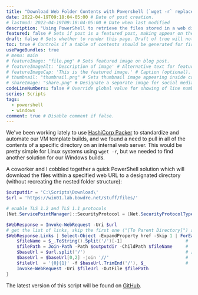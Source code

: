 ```yaml
---
title: "Download Web Folder Contents with Powershell (`wget -r` replacement)" # Title of the blog post.
date: 2022-04-19T09:18:04-05:00 # Date of post creation.
# lastmod: 2022-04-19T09:18:04-05:00 # Date when last modified
description: "Using PowerShell to retrieve the files stored in a web directory when `wget` isn't an option." # Description used for search engine.
featured: false # Sets if post is a featured post, making appear on the home page side bar.
draft: false # Sets whether to render this page. Draft of true will not be rendered.
toc: true # Controls if a table of contents should be generated for first-level links automatically.
usePageBundles: true
# menu: main
# featureImage: "file.png" # Sets featured image on blog post.
# featureImageAlt: 'Description of image' # Alternative text for featured image.
# featureImageCap: 'This is the featured image.' # Caption (optional).
# thumbnail: "thumbnail.png" # Sets thumbnail image appearing inside card on homepage.
# shareImage: "share.png" # Designate a separate image for social media sharing.
codeLineNumbers: false # Override global value for showing of line numbers within code block.
series: Scripts
tags:
  - powershell
  - windows
comment: true # Disable comment if false.
---
```

We've been working lately to use [HashiCorp Packer](https://www.packer.io/) to standardize and automate our VM template builds, and we found a need to pull in all of the contents of a specific directory on an internal web server. This would be pretty simple for Linux systems using `wget -r`, but we needed to find another solution for our Windows builds.

A coworker and I cobbled together a quick PowerShell solution which will download the files within a specified web URL to a designated directory (without recreating the nested folder structure):
```powershell {linenos=true}
$outputdir = 'C:\Scripts\Download\'
$url = 'https://win01.lab.bowdre.net/stuff/files/'

# enable TLS 1.2 and TLS 1.1 protocols
[Net.ServicePointManager]::SecurityProtocol = [Net.SecurityProtocolType]::Tls12, [Net.SecurityProtocolType]::Tls11

$WebResponse = Invoke-WebRequest -Uri $url
# get the list of links, skip the first one ("[To Parent Directory]") and download the files
$WebResponse.Links | Select-Object -ExpandProperty href -Skip 1 | ForEach-Object {
    $fileName = $_.ToString().Split('/')[-1]                        # 'filename.ext'
    $filePath = Join-Path -Path $outputdir -ChildPath $fileName     # 'C:\Scripts\Download\filename.ext'
    $baseUrl = $url.split('/')                                      # ['https', '', 'win01.lab.bowdre.net', 'stuff', 'files']
    $baseUrl = $baseUrl[0,2] -join '//'                             # 'https://win01.lab.bowdre.net'
    $fileUrl  = '{0}{1}' -f $baseUrl.TrimEnd('/'), $_               # 'https://win01.lab.bowdre.net/stuff/files/filename.ext'
    Invoke-WebRequest -Uri $fileUrl -OutFile $filePath
}
```

The latest version of this script will be found on [GitHub](https://github.com/jbowdre/misc-scripts/blob/main/PowerShell/Download-WebFolder.ps1).

